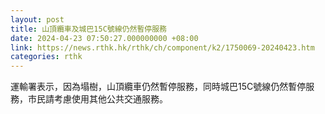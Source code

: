 ```yaml
---
layout: post
title: 山頂纜車及城巴15C號線仍然暫停服務
date: 2024-04-23 07:50:27.000000000 +08:00
link: https://news.rthk.hk/rthk/ch/component/k2/1750069-20240423.htm
categories: rthk
---
```


運輸署表示，因為塌樹，山頂纜車仍然暫停服務，同時城巴15C號線仍然暫停服務，市民請考慮使用其他公共交通服務。
